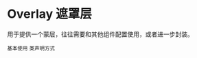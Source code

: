 # Overlay 遮罩层

用于提供一个蒙层，往往需要和其他组件配置使用，或者进一步封装。

<code src="./demos/base.tsx">基本使用</code>
<code src="./demos/classnames.tsx">类声明方式</code>
